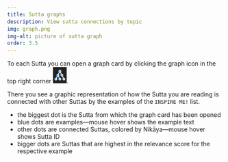 ```yaml
---
title: Sutta graphs
description: View sutta connections by topic
img: graph.png
img-alt: picture of sutta graph
order: 3.5
---
```


To each Sutta you can open a graph card by clicking the graph icon in the top right corner <img src="img/graphicon.png" alt="graph icon">.

There you see a graphic representation of how the Sutta you are reading is connected with other Suttas by the examples of the `INSPIRE ME!` list.

- the biggest dot is the Sutta from which the graph card has been opened
- blue dots are examples—mouse hover shows the example text
- other dots are connected Suttas, colored by Nikāya—mouse hover shows Sutta ID
- bigger dots are Suttas that are highest in the relevance score for the respective example
